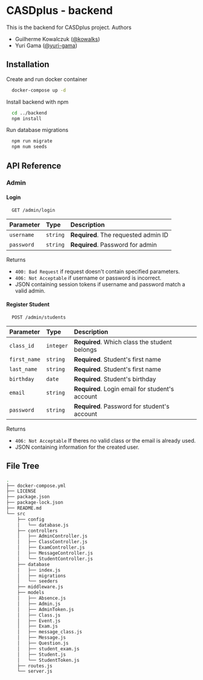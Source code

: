 
# CASDplus - backend

This is the backend for CASDplus project. Authors
- Guilherme Kowalczuk ([@kowalks](https://github.com/kowalks))
- Yuri Gama ([@yuri-gama](https://github.com/yuri-gama/))


## Installation

Create and run docker container

```bash
  docker-compose up -d
```

Install backend with npm

```bash
  cd ../backend
  npm install
```

Run database migrations
```bash
  npm run migrate
  npm num seeds
```


## API Reference

### Admin

#### Login

```http
  GET /admin/login
```

| Parameter | Type     | Description                |
| :-------- | :------- | :------------------------- |
| `username`| `string` | **Required**. The requested admin ID |
| `password`| `string` | **Required**. Password for admin | 


Returns 
- `400: Bad Request` if request doesn't contain specified parameters.
- `406: Not Acceptable` if username or password is incorrect.
- JSON containing session tokens if username and password match a valid admin.


#### Register Student

```http
  POST /admin/students
```

| Parameter | Type     | Description                       |
| :-------- | :------- | :-------------------------------- |
| `class_id`      | `integer` | **Required**. Which class the student belongs |
| `first_name`      | `string` | **Required**. Student's first name |
| `last_name`      | `string` | **Required**. Student's first name |
| `birthday`      | `date` | **Required**. Student's birthday |
| `email`      | `string` | **Required**. Login email for student's account |
| `password`      | `string` | **Required**. Password for student's account |

Returns 
- `406: Not Acceptable` If theres no valid class or the email is already used.
- JSON containing information for the created user.


## File Tree

```bash
.
├── docker-compose.yml
├── LICENSE
├── package.json
├── package-lock.json
├── README.md
└── src
    ├── config
    │   └── database.js
    ├── controllers
    │   ├── AdminController.js
    │   ├── ClassController.js
    │   ├── ExamController.js
    │   ├── MessageController.js
    │   └── StudentController.js
    ├── database
    │   ├── index.js
    │   ├── migrations
    │   └── seeders
    ├── middleware.js
    ├── models
    │   ├── Absence.js
    │   ├── Admin.js
    │   ├── AdminToken.js
    │   ├── Class.js
    │   ├── Event.js
    │   ├── Exam.js
    │   ├── message_class.js
    │   ├── Message.js
    │   ├── Question.js
    │   ├── student_exam.js
    │   ├── Student.js
    │   └── StudentToken.js
    ├── routes.js
    └── server.js
```
